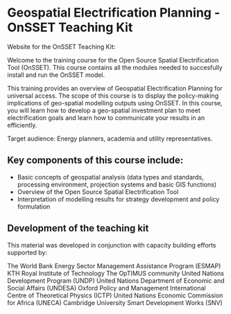 # Geospatial Electrification Planning - OnSSET Teaching Kit
Website for the OnSSET Teaching Kit:

Welcome to the training course for the Open Source Spatial Electrification Tool (OnSSET). This course contains all the modules needed to succesfully install and run the OnSSET model.

This training provides an overview of Geospatial Electrification Planning for universal access. The scope of this course is to display the policy-making implications of geo-spatial modelling outputs using OnSSET. In this course, you will learn how to develop a geo-spatial investment plan to meet electrification goals and learn how to communicate your results in an efficiently.

Target audience: Energy planners, academia and utility representatives.

## Key components of this course include:

* Basic concepts of geospatial analysis (data types and standards, processing environment, projection systems and basic GIS functions)
* Overview of the Open Source Spatial Electrification Tool
* Interpretation of modelling results for strategy development and policy formulation

## Development of the teaching kit
This material was developed in conjunction with capacity building efforts supported by:

The World Bank
Energy Sector Management Assistance Program (ESMAP)
KTH Royal Institute of Technology
The OpTIMUS community
United Nations Development Program (UNDP)
United Nations Department of Economic and Social Affairs (UNDESA)
Oxford Policy and Management
International Centre of Theoretical Physics (ICTP)
United Nations Economic Commission for Africa (UNECA)
Cambridge University
Smart Development Works (SNV)



